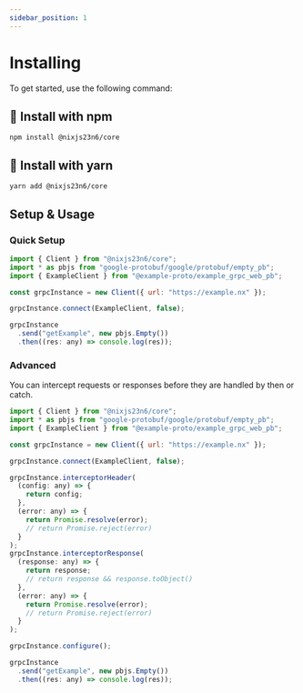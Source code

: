 ```yaml
---
sidebar_position: 1
---
```


# Installing

To get started, use the following command:

## 🚀 Install with npm

`npm install @nixjs23n6/core`

## 🚀 Install with yarn

`yarn add @nixjs23n6/core`

## Setup & Usage

### Quick Setup

```javascript
import { Client } from "@nixjs23n6/core";
import * as pbjs from "google-protobuf/google/protobuf/empty_pb";
import { ExampleClient } from "@example-proto/example_grpc_web_pb";

const grpcInstance = new Client({ url: "https://example.nx" });

grpcInstance.connect(ExampleClient, false);

grpcInstance
  .send("getExample", new pbjs.Empty())
  .then((res: any) => console.log(res));
```

### Advanced

You can intercept requests or responses before they are handled by then or catch.

```javascript
import { Client } from "@nixjs23n6/core";
import * as pbjs from "google-protobuf/google/protobuf/empty_pb";
import { ExampleClient } from "@example-proto/example_grpc_web_pb";

const grpcInstance = new Client({ url: "https://example.nx" });

grpcInstance.connect(ExampleClient, false);

grpcInstance.interceptorHeader(
  (config: any) => {
    return config;
  },
  (error: any) => {
    return Promise.resolve(error);
    // return Promise.reject(error)
  }
);
grpcInstance.interceptorResponse(
  (response: any) => {
    return response;
    // return response && response.toObject()
  },
  (error: any) => {
    return Promise.resolve(error);
    // return Promise.reject(error)
  }
);

grpcInstance.configure();

grpcInstance
  .send("getExample", new pbjs.Empty())
  .then((res: any) => console.log(res));
```
